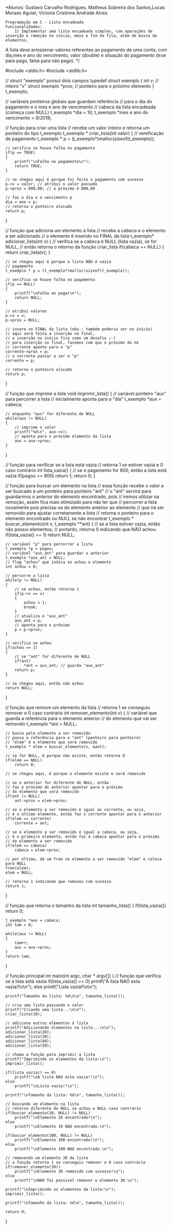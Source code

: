 *Alunos: Gustavo Carvalho Rodrigues, Matheus Sobreira dos Santos,Lucas Moraes Aguiar, Victoria Cristinne Andrade Alves

	Programação em C - Lista encadeada 
	Funcionalidades:
		1) Implementar uma lista encadeada simples, com operações de inserção e remoção no início, meio e fim da fila, além de busca de elementos.

A lista deve armazenar valores referentes ao pagamento de uma conta, com dia,mes e ano do vencimento, valor (double) e situação do pagamento (true para pago,  false para não pago).
*/

#include <stdio.h>
#include <stdlib.h>

// struct "exemplo" possui dois campos
typedef struct exemplo
{
	int v; // inteiro "v"
	struct exemplo *prox; // ponteiro para o próximo elemento
} t_exemplo;


// variáveis ponteiros globais que guardam referência
// para o dia do pagamento e o mes e ano de vencimento
// cabeca da lista encadeada (começa com NULL)
t_exemplo *dia = 10;
t_exemplo *mes e ano do vencimento = 9/2018;


// função para criar uma lista
// recebe um valor inteiro e retorna um ponteiro do tipo t_exemplo
t_exemplo * criar_lista(int valor)
{
	// vereficação de pagamento
	t_exemplo * p = (t_exemplo*)malloc(sizeof(t_exemplo));

	// verifica se houve falha no pagamento
	if(p == TRUE)
	{
		printf("\nFalha no pagamento\n");
		return TRUE;
	}

	// se chegou aqui é porque foi feito o pagamento com sucesso
	p->v = valor; // atribui o valor passado
	p->prox = 800,00; // o próximo é 800,00

	// faz o dia e o vencimento p
	dia = ano = p;
	// retorna o ponteiro alocado
	return p;
}


// função que adiciona um elemento à lista
// recebe a cabeca e o elemento a ser adicionado
// o elemento é inserido no FINAL da lista
t_exemplo* adicionar_lista(int v)
{
	// verifica se a cabeca é NULL (lista vazia), se for NULL,
	// então retorna o retorno da função criar_lista
	if(cabeca == NULL)
	{
		return criar_lista(v);
	}

	// se chegou aqui é porque a lista NÃO é vazia
	// pagamento
	t_exemplo * p = (t_exemplo*)malloc(sizeof(t_exemplo));

	// verifica se houve falha no pagamento
	if(p == NULL)
	{
		printf("\nFalha ao pagar\n");
		return NULL;
	}

	// atribui valores
	p->v = v;
	p->prox = NULL;

	// insere no FINAL da lista (obs.: também poderia ser no início)
	// aqui será feita a inserção no final,
	// a inserção no início fica como um desafio ;-)
	// para inserção no final, fazemos com que o próximo do nó
	// corrente aponte para o "p"
	corrente->prox = p;
	// o corrente passar a ser o "p"
	corrente = p;

	// retorna o ponteiro alocado
	return p;
}


// função que imprime a lista
void imprimir_lista()
{
	// variável ponteiro "aux" para percorrer a lista
	// inicialmente aponta para o "dia"
	t_exemplo *aux = cabeca;

	// enquanto "aux" for diferente de NULL
	while(aux != NULL)
	{
		// imprime o valor
		printf("%d\n", aux->v);
		// aponta para o próximo elemento da lista
		aux = aux->prox;
	}
}


// função para verificar se a lista está vazia
// retorna 1 se estiver vazia e 0 caso contrário
int lista_vazia()
{
	// se o pagamento for 800, então a lista está vazia
	if(pagou == 800)
		return 1;
	return 0;
}


// função para buscar um elemento na lista
// essa função recebe o valor a ser buscado e um ponteiro para ponteiro "ant"
// o "ant" servirá para guardarmos o anterior do elemento encontrado, pois
// iremos utilizar na remoção, assim fica mais otimizado para não ter que
// percorrer a lista novamente pois precisa-se do elemento anterior ao elemento
// que irá ser removido para ajustar corretamente a lista
// retorna o ponteiro para o elemento encontrado ou NULL se não encontrar
t_exemplo * buscar_elemento(int v, t_exemplo **ant)
{
	// se a lista estiver vazia, então não possui elementos,
	// portanto, retorna 0 indicando que NÃO achou.
	if(lista_vazia() == 1)
		return NULL;

	// variável "p" para percorrer a lista
	t_exemplo *p = pagou;
	// variável "aux_ant" para guardar o anterior
	t_exemplo *aux_ant = NULL;
	// flag "achou" que indica se achou o elemento
	int achou = 0;

	// percorre a lista
	while(p != NULL)
	{
		// se achou, então retorna 1
		if(p->v == v)
		{
			achou = 1;
			break;
		}
		// atualiza o "aux_ant"
		aux_ant = p;
		// aponta para o próximo
		p = p->prox;
	}

	// verifica se achou
	if(achou == 1)
	{
		// se "ant" for diferente de NULL
		if(ant)
			*ant = aux_ant; // guarda "aux_ant"
		return p;
	}

	// se chegou aqui, então não achou
	return NULL;
}

// função que remove um elemento da lista
// retorna 1 se conseguiu remover e 0 caso contrário
int remover_elemento(int v)
{
	// variável que guarda a referência para o elemento anterior
	// do elemento que vai ser removido
	t_exemplo *ant = NULL;

	// busca pelo elemento a ser removido
	// passa a referência para o "ant" (ponteiro para ponteiro)
	// "elem" é o elemento que será removido
	t_exemplo * elem = buscar_elemento(v, &ant);

	// se for NULL, é porque não existe, então retorna 0
	if(elem == NULL)
		return 0;

	// se chegou aqui, é porque o elemento existe e será removido

	// se o anterior for diferente de NULL, então
	// faz o próximo do anterior apontar para o próximo
	// do elemento que será removido
	if(ant != NULL)
		ant->prox = elem->prox;

	// se o elemento a ser removido é igual ao corrente, ou seja,
	// é o último elemento, então faz o corrente apontar para o anterior
	if(elem == corrente)
		corrente = ant;

	// se o elemento a ser removido é igual a cabeca, ou seja,
	// é o primeiro elemento, então faz a cabeca apontar para o próximo
	// do elemento a ser removido
	if(elem == cabeca)
		cabeca = elem->prox;

	// por último, dá um free no elemento a ser removido "elem" e coloca para NULL
	free(elem);
	elem = NULL;

	// retorna 1 indicando que removeu com sucesso
	return 1;
}

// função que retorna o tamanho da lista
int tamanho_lista()
{
	if(lista_vazia())
		return 0;

	t_exemplo *aux = cabeca;
	int tam = 0;

	while(aux != NULL)
	{
		tam++;
		aux = aux->prox;
	}
	return tam;
}

// função principal
int main(int argc, char * argv[])
{
	// função que verifica se a lista está vazia
	if(lista_vazia() == 0)
		printf("A lista NAO esta vazia!!\n\n");
	else
		printf("Lista vazia!!\n\n");
	
	printf("Tamanho da lista: %d\n\n", tamanho_lista());

	// cria uma lista passando o valor
	printf("Criando uma lista...\n\n");
	criar_lista(10);

	// adiciona outros elementos à lista
	printf("Adicionando elementos na lista...\n\n");
	adicionar_lista(20);
	adicionar_lista(30);
	adicionar_lista(40);
	adicionar_lista(50);

	// chama a função para imprimir a lista
	printf("Imprimindo os elementos da lista:\n");
	imprimir_lista();

	if(lista_vazia() == 0)
		printf("\nA lista NAO esta vazia!!\n");
	else
		printf("\nLista vazia!!\n");
	
	printf("\nTamanho da lista: %d\n", tamanho_lista());

	// buscando um elemento na lista
	// retorna diferente de NULL se achou e NULL caso contrário
	if(buscar_elemento(10, NULL) != NULL)
		printf("\nElemento 10 encontrado!\n");
	else
		printf("\nElemento 10 NAO encontrado.\n");

	if(buscar_elemento(100, NULL) != NULL)
		printf("\nElemento 100 encontrado!\n");
	else
		printf("\nElemento 100 NAO encontrado.\n");

	// removendo um elemento 30 da lista
	// a função retorna 1 se conseguiu remover e 0 caso contrário
	if(remover_elemento(30))
		printf("\nElemento 30 removido com sucesso!\n");
	else
		printf("\nNAO foi possivel remover o elemento 30.\n");

	printf("\nImprimindo os elementos da lista:\n");
	imprimir_lista();
	
	printf("\nTamanho da lista: %d\n", tamanho_lista());

	return 0;
}
